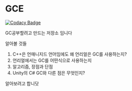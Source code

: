# GCE

[![Codacy Badge](https://api.codacy.com/project/badge/Grade/b826615311ec44e2ae35360cd6743d2d)](https://app.codacy.com/app/ssapo/GCE?utm_source=github.com&utm_medium=referral&utm_content=ssapo/GCE&utm_campaign=Badge_Grade_Dashboard)

GC공부할려고 만드는 저장소 임니다

알아볼 것들
1. C++은 언매니지드 언어임에도 왜 언리얼은 GC를 사용하는지?
2. 언리얼에서는 GC를 어떤식으로 사용하는지
3. 알고리즘, 장점과 단점
4. Unity의 C# GC와 다른 점은 무엇인지?

알아보려고 합니닷
